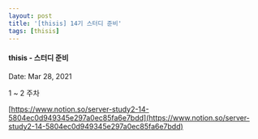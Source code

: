 ```yaml
---
layout: post
title: '[thisis] 14기 스터디 준비'
tags: [thisis]
---
```


#### thisis - 스터디 준비

Date: Mar 28, 2021

1 ~ 2 주차

[https://www.notion.so/server-study2-14-5804ec0d949345e297a0ec85fa6e7bdd](https://www.notion.so/server-study2-14-5804ec0d949345e297a0ec85fa6e7bdd)
